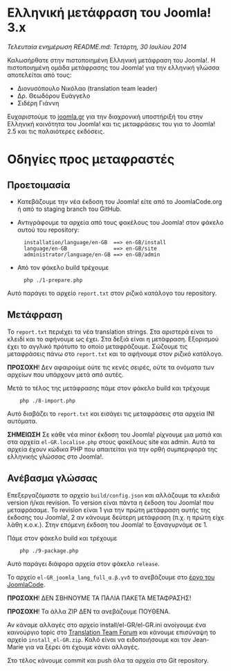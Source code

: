 # Ελληνική μετάφραση του Joomla! 3.x

_Τελευταία ενημέρωση README.md: Τετάρτη, 30 Ιουλίου 2014_

Καλωσήρθατε στην πιστοποιημένη Ελληνική μετάφραση του Joomla!. Η πιστοποιημένη ομάδα μετάφρασης του Joomla! για την ελληνική γλώσσα αποτελείται από τους:

* Διονυσόπουλο Νικόλαο (translation team leader)
* Δρ. Θεωδόρου Ευάγγελο
* Σιδέρη Γιάννη

Ευχαριστούμε το [joomla.gr](http://joomla.gr) για την διαχρονική υποστήριξή του στην Ελληνική κοινότητα του Joomla! και τις μεταφράσεις του για το Joomla! 2.5 και τις παλαιότερες εκδόσεις.

# Οδηγίες προς μεταφραστές

## Προετοιμασία

* Κατεβάζουμε την νέα έκδοση του Joomla! είτε από το JoomlaCode.org ή από το staging branch του GitHub.

* Αντιγράφουμε τα αρχεία από τους φακέλους του Joomla! στον φάκελο αυτού του repository:

		installation/language/en-GB  ==> en-GB/install
		language/en-GB               ==> en-GB/site
		administrator/language/en-GB ==> en-GB/admin

* Από τον φάκελο build τρέχουμε
	
		php ./1-prepare.php
		
Αυτό παράγει το αρχείο `report.txt` στον ριζικό κατάλογο του repository.

## Μετάφραση
Το `report.txt` περιέχει τα νέα translation strings. Στα αριστερά είναι το κλειδί και το αφήνουμε ως έχει. Στα δεξιά είναι η μετάφραση. Εξορισμού έχει το αγγλικό πρότυπο το οποίο μεταφράζουμε. Σώζουμε τις μεταφράσεις πάνω στο `report.txt` και το αφήνουμε στον ριζικό κατάλογο.

**ΠΡΟΣΟΧΗ**! Δεν αφαιρούμε ούτε τις κενές σειρές, ούτε τα ονόματα των αρχείων που υπάρχουν μετά από αυτές.

Μετά το τέλος της μετάφρασης πάμε στον φάκελο build και τρέχουμε

		php ./8-import.php
		
Αυτό διαβάζει το `report.txt` και εισάγει τις μεταφράσεις στα αρχεία INI αυτόματα.

**ΣΗΜΕΙΩΣΗ** Σε κάθε νέα minor έκδοση του Joomla! ρίχνουμε μια ματιά και στα αρχεία `el-GR.localise.php` στους φακέλους site και admin. Αυτά τα αρχεία έχουν κώδικα PHP που απαιτείται για την ορθή συμπεριφορά της ελληνικής γλώσσας στο Joomla!.

## Ανέβασμα γλώσσας

Επεξεργαζόμαστε το αρχείο `build/config.json` και αλλάζουμε τα κλειδιά version ή/και revision. Το version είναι πάντα η έκδοση του Joomla! που μεταφράσαμε. Το revision είναι 1 για την πρώτη μετάφραση αυτής της έκδοσης του Joomla!, 2 αν κάνουμε δεύτερη μετάφραση (π.χ. η πρώτη είχε λάθη κ.ο.κ.). Στην επόμενη έκδοση του Joomla! το ξαναγυρνάμε σε 1.

Πάμε στον φάκελο build και τρέχουμε

		php ./9-package.php
		
Αυτό παράγει διάφορα αρχεία στον φάκελο `release`.

Το αρχείο `el-GR_joomla_lang_full_α.β.γvδ` το ανεβάζουμε στο [έργο του JoomlaCode](http://joomlacode.org/gf/project/jtranslation3_x/frs/admin/?action=FrsReleaseEdit&frs_release_id=18750).

**ΠΡΟΣΟΧΗ**! ΔΕΝ ΣΒΗΝΟΥΜΕ ΤΑ ΠΑΛΙΑ ΠΑΚΕΤΑ ΜΕΤΑΦΡΑΣΗΣ!

**ΠΡΟΣΟΧΗ**! Τα άλλα ZIP ΔΕΝ τα ανεβάζουμε ΠΟΥΘΕΝΑ.

Αν κάναμε αλλαγές στο αρχείο install/el-GR/el-GR.ini ανοίγουμε ένα καινούργιο topic στο [Translation Team Forum](http://forum.joomla.org/viewforum.php?f=54) και κάνουμε επισύναψη το αρχείο `install_el-GR.zip`. Καλό είναι να ειδοποιήσουμε και τον Jean-Marie για να ξέρει ότι έχουμε κάνει αλλαγές.

Στο τέλος κάνουμε commit και push όλα τα αρχεία στο Git repository.